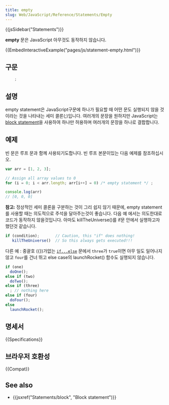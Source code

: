 ```yaml
---
title: empty
slug: Web/JavaScript/Reference/Statements/Empty
---
```

{{jsSidebar("Statements")}}

**empty** 문은 JavaScript 아무것도 동작하지 않습니다.

{{EmbedInteractiveExample("pages/js/statement-empty.html")}}

## 구문

```js
    ;
```

## 설명

empty statement은 JavaScript구문에 하나가 필요할 때 어떤 문도 실행되지 않을 것이라는 것을 나타내는 세미 콜론(;)입니다. 여러개의 문장을 원하지만 JavaScript는 [block statement](/ko/docs/Web/JavaScript/Reference/Statements/block)을 사용하여 하나만 허용하며 여러개의 문장을 하나로 결합합니다.

## 예제

빈 문은 루프 문과 함께 사용되기도합니다. 빈 루프 본문이있는 다음 예제를 참조하십시오.

```js
var arr = [1, 2, 3];

// Assign all array values to 0
for (i = 0; i < arr.length; arr[i++] = 0) /* empty statement */ ;

console.log(arr)
// [0, 0, 0]
```

**참고:** 정상적인 세미 콜론을 구분하는 것이 그리 쉽지 않기 때문에, empty statement를 사용할 때는 의도적으로 주석을 달아주는것이 좋습니다. 다음 예 에서는 의도한대로 코드가 동작하지 않을것입니다. 아마도 killTheUniverse()를 if문 안에서 실행하고자 했던것 같습니다.

```js
if (condition);       // Caution, this "if" does nothing!
   killTheUniverse()  // So this always gets executed!!!
```

다른 예 : 중괄호 ({})가없는 [`if...else`](/ko/docs/Web/JavaScript/Reference/Statements/if...else) 문에서 `three`가 `true`이면 아무 일도 일어나지 않고 `four`를 건너 뛰고 else case의 launchRocket() 함수도 실행되지 않습니다.

```js
if (one)
  doOne();
else if (two)
  doTwo();
else if (three)
  ; // nothing here
else if (four)
  doFour();
else
  launchRocket();
```

## 명세서

{{Specifications}}

## 브라우저 호환성

{{Compat}}

## See also

- {{jsxref("Statements/block", "Block statement")}}
